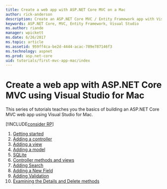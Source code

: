 ```yaml
---
title: Create a web app with ASP.NET Core MVC on a Mac
author: rick-anderson
description: Create an ASP.NET Core MVC / Entity Framework app with Visual Studio for Mac 
keywords: ASP.NET Core, MVC, Entity Framework, Visual Studio
ms.author: riande
manager: wpickett
ms.date: 6/26/2017
ms.topic: article
ms.assetid: 959ff4ca-be2d-4444-acac-789e787146f3
ms.technology: aspnet
ms.prod: asp.net-core
uid: tutorials/first-mvc-app-mac/index
---
```

# Create a web app with ASP.NET Core MVC using Visual Studio for Mac

This series of tutorials teaches you the basics of building an ASP.NET Core MVC web app using Visual Studio for Mac. 

[!INCLUDE[consider RP](../../includes/razor.md)]

1. [Getting started](start-mvc.md)
1. [Adding a controller](adding-controller.md)
1. [Adding a view](adding-view.md)
1. [Adding a model](adding-model.md)
1. [SQLite](working-with-sql.md)
1. [Controller methods and views](controller-methods-views.md)
1. [Adding Search](search.md)
1. [Adding a New Field](new-field.md)
1. [Adding Validation](validation.md)
1. [Examining the Details and Delete methods](xref:tutorials/first-mvc-app/details)
